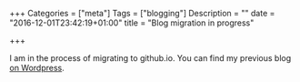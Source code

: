 +++
Categories = ["meta"]
Tags = ["blogging"]
Description = ""
date = "2016-12-01T23:42:19+01:00"
title = "Blog migration in progress"

+++

I am in the process of migrating to github.io. You can find my previous blog
[on Wordpress](http://dutherenverseauborddelatable.wordpress.com/).